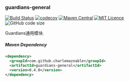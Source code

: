 ### guardians-general

[![Build Status](https://travis-ci.org/CharLemAznable/guardians-general.svg?branch=master)](https://travis-ci.org/CharLemAznable/guardians-general)
[![codecov](https://codecov.io/gh/CharLemAznable/guardians-general/branch/master/graph/badge.svg)](https://codecov.io/gh/CharLemAznable/guardians-general)
[![Maven Central](https://maven-badges.herokuapp.com/maven-central/com.github.charlemaznable/guardians-general/badge.svg)](https://maven-badges.herokuapp.com/maven-central/com.github.charlemaznable/guardians-general/)
[![MIT Licence](https://badges.frapsoft.com/os/mit/mit.svg?v=103)](https://opensource.org/licenses/mit-license.php)
![GitHub code size](https://img.shields.io/github/languages/code-size/CharLemAznable/guardians-general)

Guardians通用模块.

##### Maven Dependency

```xml
<dependency>
  <groupId>com.github.charlemaznable</groupId>
  <artifactId>guardians-general</artifactId>
  <version>0.4.0</version>
</dependency>
```
